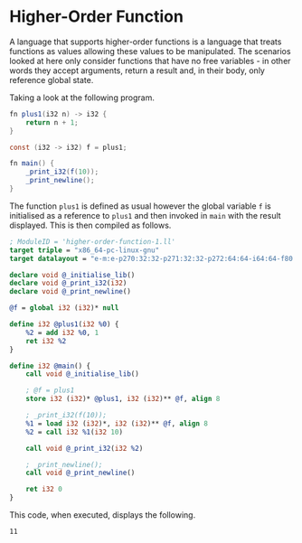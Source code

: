 # Higher-Order Function

A language that supports higher-order functions is a language that treats functions as values allowing these values to be manipulated.  The scenarios looked at here only consider functions that have no free variables - in other words they accept arguments, return a result and, in their body, only reference global state.

Taking a look at the following program.

```java
fn plus1(i32 n) -> i32 {
    return n + 1;
}

const (i32 -> i32) f = plus1;

fn main() {
    _print_i32(f(10));
    _print_newline();
}
```

The function `plus1` is defined as usual however the global variable `f` is initialised as a reference to `plus1` and then invoked in `main` with the result displayed.  This is then compiled as follows.

```llvm
; ModuleID = 'higher-order-function-1.ll'
target triple = "x86_64-pc-linux-gnu"
target datalayout = "e-m:e-p270:32:32-p271:32:32-p272:64:64-i64:64-f80:128-n8:16:32:64-S128"

declare void @_initialise_lib()
declare void @_print_i32(i32)
declare void @_print_newline()

@f = global i32 (i32)* null

define i32 @plus1(i32 %0) {
    %2 = add i32 %0, 1
    ret i32 %2
}

define i32 @main() {
    call void @_initialise_lib()

    ; @f = plus1
    store i32 (i32)* @plus1, i32 (i32)** @f, align 8

    ; _print_i32(f(10));
    %1 = load i32 (i32)*, i32 (i32)** @f, align 8
    %2 = call i32 %1(i32 10)

    call void @_print_i32(i32 %2)

    ; _print_newline();
    call void @_print_newline()

    ret i32 0
}
```

This code, when executed, displays the following.

```
11
```

